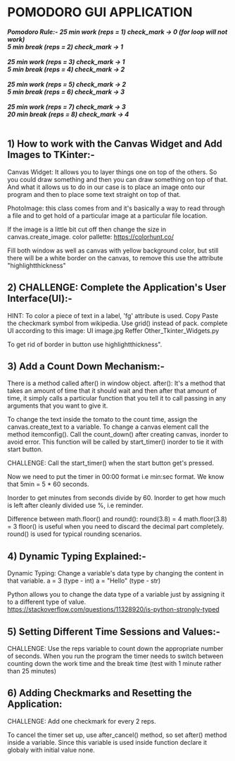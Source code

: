 
# **POMODORO  GUI  APPLICATION**

***Pomodoro Rule:-***
                ***25 min work  (reps = 1)  check_mark -> 0 (for loop will not work)*** <br />
                ***5 min break  (reps = 2)  check_mark -> 1*** <br /><br />
                ***25 min work  (reps = 3)  check_mark -> 1*** <br />
                ***5 min break  (reps = 4)  check_mark -> 2*** <br /><br />
                ***25 min work  (reps = 5)  check_mark -> 2*** <br />
                ***5 min break  (reps = 6)  check_mark -> 3*** <br /><br />
                ***25 min work  (reps = 7)  check_mark -> 3*** <br />
                ***20 min break  (reps = 8)  check_mark -> 4*** <br /><br />

## **1) How to work with the Canvas Widget and Add Images to TKinter:-**

   Canvas Widget: It allows you to layer things one on top of the others. So you could draw something and 
   then you can draw something on top of that. And what it allows us to do in our case is to place an image 
   onto our program and then to place some text straight on top of that.

   PhotoImage: this class comes from  and it's basically a way to read through a file and to get hold of a particular 
   image at a particular file location.

   If the image is a little bit cut off then change the size in canvas.create_image.
   color pallette: https://colorhunt.co/

   Fill both window as well as canvas with yellow background color, but still there will be a 
   white border on the canvas, to remove this use the attribute "highlightthickness"

## **2) CHALLENGE: Complete the Application's User Interface(UI):-**

   HINT: To color a piece of text in a label, 'fg' attribute is used.
         Copy Paste the checkmark symbol from wikipedia.
         Use grid() instead of pack.
   complete UI according to this image: UI image.jpg
   Reffer Other_Tkinter_Widgets.py

   To get rid of border in button use highlightthickness".

## **3) Add a Count Down Mechanism:-**

   There is a method called after() in window object. 
   after(): It's a method that takes an amount of time that it should wait and then after that amount of time, 
   it simply calls a particular function that you tell it to call passing in any arguments that you want to give it.

   To change the text inside the tomato to the count time, assign the canvas.create_text to a variable.
   To change a canvas element call the method itemconfig().
   Call the count_down() after creating canvas, inorder to avoid error. This function will be called by start_timer()
   inorder to tie it with start button.

   CHALLENGE: Call the start_timer() when the start button get's pressed.

   Now we need to put the timer in 00:00 format i.e min:sec format.
   We know that 5min = 5 * 60 seconds.

   Inorder to get minutes from seconds divide by 60.
   Inorder to get how much is left after cleanly divided use %, i.e reminder.

   Difference between math.floor() and round():
     round(3.8) = 4 
     math.floor(3.8) = 3 
   floor() is useful when you need to discard the decimal part completely.
   round() is used for typical rounding scenarios.

## **4) Dynamic Typing Explained:-**

   Dynamic Typing: Change a variable's data type by changing the content in that variable.
   a = 3 (type - int)
   a = "Hello" (type - str)

   Python allows you to change the data type of a variable just by assigning it to a different type of value.
   https://stackoverflow.com/questions/11328920/is-python-strongly-typed

## **5) Setting Different Time Sessions and Values:-**

   CHALLENGE: Use the reps variable to count down the appropriate number of seconds.
   When you run the program the timer needs to switch between counting down the 
   work time and the break time (test with 1 minute rather than 25 minutes)

## **6) Adding Checkmarks and Resetting the Application:**

   CHALLENGE: Add one checkmark for every 2 reps.
   
   To cancel the timer set up, use after_cancel() method, so set after() method inside a variable.
   Since this variable is used inside function declare it globaly with initial value none.
